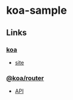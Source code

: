 # koa-sample

## Links

### [koa](https://github.com/koajs/koa)

- [site](https://koajs.com/)

### [@koa/router](https://github.com/koajs/router)

- [API](https://github.com/koajs/router/blob/master/API.md#module_koa-router--Router+allowedMethods)
